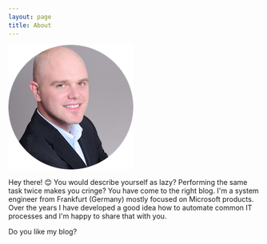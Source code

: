 ```yaml
---
layout: page
title: About
---
```


![Image of Dominik Dünnebacke](/images/dominik-duennebacke.png)

Hey there! :blush:
You would describe yourself as lazy? Performing the same task twice makes you cringe? You have come to the right blog. I'm a system engineer from Frankfurt (Germany) mostly focused on Microsoft products. Over the years I have developed a good idea how to automate common IT processes and I'm happy to share that with you.

Do you like my blog?

<div style="display: flex; justify-content: center; padding-bottom: 50px;">
    <script type="text/javascript" src="https://cdnjs.buymeacoffee.com/1.0.0/button.prod.min.js" data-name="bmc-button" data-slug="dduennebacke" data-color="#0169ff" data-emoji=""  data-font="Cookie" data-text="Buy me a coffee" data-outline-color="#ffffff" data-font-color="#ffffff" data-coffee-color="#FFDD00" ></script>
</div>